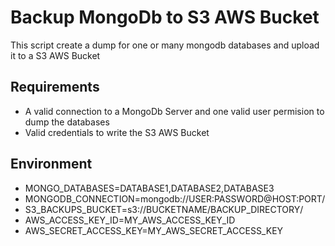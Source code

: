 # Backup MongoDb to S3 AWS Bucket

This script create a dump for one or many mongodb databases and upload it to a S3 AWS Bucket

## Requirements

- A valid connection to a MongoDb Server and one valid user permision to dump the databases
- Valid credentials to write the S3 AWS Bucket

## Environment

- MONGO_DATABASES=DATABASE1,DATABASE2,DATABASE3
- MONGODB_CONNECTION=mongodb://USER:PASSWORD@HOST:PORT/
- S3_BACKUPS_BUCKET=s3://BUCKETNAME/BACKUP_DIRECTORY/
- AWS_ACCESS_KEY_ID=MY_AWS_ACCESS_KEY_ID
- AWS_SECRET_ACCESS_KEY=MY_AWS_SECRET_ACCESS_KEY